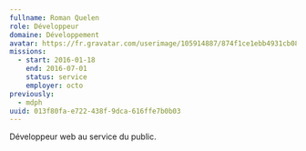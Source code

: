 ```yaml
---
fullname: Roman Quelen
role: Développeur
domaine: Développement
avatar: https://fr.gravatar.com/userimage/105914887/874f1ce1ebb4931cb08f46401b45a533.jpg?size=512
missions:
  - start: 2016-01-18
    end: 2016-07-01
    status: service
    employer: octo
previously:
  - mdph
uuid: 013f80fa-e722-438f-9dca-616ffe7b0b03
---
```

Développeur web au service du public.